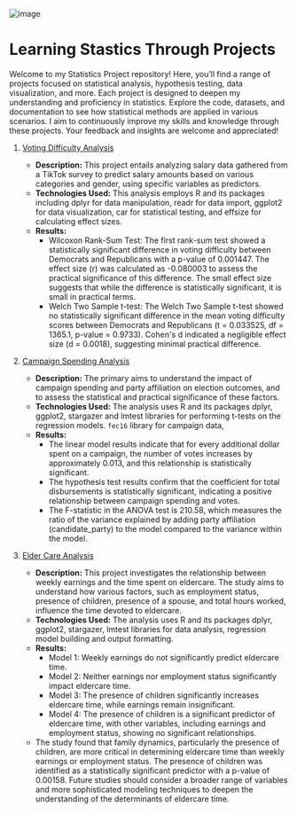 
![image](https://github.com/v-acha/Statistical-Analysis/assets/166547727/64ccdf25-6b75-42e3-9770-0948e03c6a68)

# Learning Stastics Through Projects
Welcome to my Statistics Project repository! Here, you’ll find a range of projects focused on statistical analysis, hypothesis testing, data visualization, and more. Each project is designed to deepen my understanding and proficiency in statistics. Explore the code, datasets, and documentation to see how statistical methods are applied in various scenarios. I aim to continuously improve my skills and knowledge through these projects. Your feedback and insights are welcome and appreciated!

1. [Voting Difficulty Analysis](https://github.com/v-acha/Statistical-Analysis/tree/main/voting_dfficulty_testing)
   - **Description:** This project entails analyzing salary data gathered from a TikTok survey to predict salary amounts based on various categories and gender, using specific variables as predictors.
   - **Technologies Used:** This analysis employs R and its packages including dplyr for data manipulation, readr for data import, ggplot2 for data visualization, car for statistical testing, and effsize for calculating effect sizes.
   - **Results:** 
        - Wilcoxon Rank-Sum Test: The first rank-sum test showed a statistically significant difference in voting difficulty between Democrats and Republicans with a p-value of 0.001447. The effect size (r) was calculated as -0.080003 to assess the practical significance of this difference. The small effect size suggests that while the difference is statistically significant, it is small in practical terms.
        - Welch Two Sample t-test: The Welch Two Sample t-test showed no statistically significant difference in the mean voting difficulty scores between Democrats and Republicans (t = 0.033525, df = 1365.1, p-value = 0.9733). Cohen's d indicated a negligible effect size (d = 0.0018), suggesting minimal practical difference.
        
2. [Campaign Spending Analysis](https://github.com/v-acha/Statistical-Analysis/tree/main/campaign_spending_analysis)
   - **Description:** The primary aims to understand the impact of campaign spending and party affiliation on election outcomes, and to assess the statistical and practical significance of these factors.
   - **Technologies Used:** The analysis uses R and its packages dplyr, ggplot2, stargazer and lmtest libraries for performing t-tests on the regression models. `fec16` library for campaign data,
   - **Results:** 
        - The linear model results indicate that for every additional dollar spent on a campaign, the number of votes increases by approximately 0.013, and this relationship is statistically significant.
        - The hypothesis test results confirm that the coefficient for total disbursements is statistically significant, indicating a positive relationship between campaign spending and votes.
        - The F-statistic in the ANOVA test is 210.58, which measures the ratio of the variance explained by adding party affiliation (candidate_party) to the model compared to the variance within the model.

3. [Elder Care Analysis](https://github.com/v-acha/Statistical-Analysis/tree/main/elder_care_analysis)
   - **Description:** This project investigates the relationship between weekly earnings and the time spent on eldercare. The study aims to understand how various factors, such as employment status, presence of children, presence of a spouse, and total hours worked, influence the time devoted to eldercare.
   - **Technologies Used:** The analysis uses R and its packages dplyr, ggplot2, stargazer, lmtest libraries for data analysis, regression model building and output formatting.
   - **Results:** 
      - Model 1: Weekly earnings do not significantly predict eldercare time.
      - Model 2: Neither earnings nor employment status significantly impact eldercare time.
      - Model 3: The presence of children significantly increases eldercare time, while earnings remain insignificant.
      - Model 4: The presence of children is a significant predictor of eldercare time, with other variables, including earnings and employment status, showing no significant relationships.
   - The study found that family dynamics, particularly the presence of children, are more critical in determining eldercare time than weekly earnings or employment status. The presence of children was identified as a statistically significant predictor with a p-value of 0.00158. Future studies should consider a broader range of variables and more sophisticated modeling techniques to deepen the understanding of the determinants of eldercare time.
